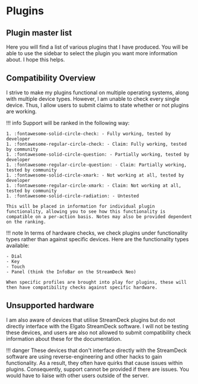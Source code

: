 # Plugins

## Plugin master list

Here you will find a list of various plugins that I have produced. You will be able to use the sidebar to select the plugin you want more information about. I hope this helps.

## Compatibility Overview

I strive to make my plugins functional on multiple operating systems, along with multiple device types. However, I am unable to check every single device. Thus, I allow users to submit claims to state whether or not plugins are working.

!!! info
    Support will be ranked in the following way:

    1. :fontawesome-solid-circle-check: - Fully working, tested by developer
    1. :fontawesome-regular-circle-check: - Claim: Fully working, tested by community
    1. :fontawesome-solid-circle-question: - Partially working, tested by developer
    1. :fontawesome-regular-circle-question: - Claim: Partially working, tested by community
    1. :fontawesome-solid-circle-xmark: - Not working at all, tested by developer
    1. :fontawesome-regular-circle-xmark: - Claim: Not working at all, tested by community
    1. :fontawesome-solid-circle-radiation: - Untested

    This will be placed in information for individual plugin functionality, allowing you to see how this functionality is compatible on a per-action basis. Notes may also be provided dependent on the ranking.

!!! note
    In terms of hardware checks, we check plugins under functionality types rather than against specific devices. Here are the functionality types available:

    - Dial
    - Key
    - Touch
    - Panel (think the InfoBar on the StreamDeck Neo)

    When specific profiles are brought into play for plugins, these will then have compatibility checks against specific hardware.

## Unsupported hardware

I am also aware of devices that utilise StreamDeck plugins but do not directly interface with the Elgato StreamDeck software. I will not be testing these devices, and users are also not allowed to submit compatibility check information about these for the documentation.

!!! danger
    These devices that don't interface directly with the StreamDeck software are using reverse-engineering and other hacks to gain functionality. As a result, they often have quirks that cause issues within plugins. Consequently, support cannot be provided if there are issues. You would have to liaise with other users outside of the server.